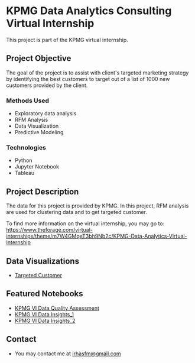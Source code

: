 # KPMG Data Analytics Consulting Virtual Internship 
This project is part of the KPMG virtual internship.

## Project Objective
The goal of the project is to assist with client's targeted marketing strategy by identifying the best customers to target out of a list of 1000 new customers provided by the client. 

### Methods Used
* Exploratory data analysis
* RFM Analysis
* Data Visualization
* Predictive Modeling 

### Technologies
* Python
* Jupyter Notebook
* Tableau

## Project Description
The data for this project is provided by KPMG. 
In this project, RFM analysis are used for clustering data and to get targeted customer. 

To find more information on the virtual internship, you may go to: https://www.theforage.com/virtual-internships/theme/m7W4GMqeT3bh9Nb2c/KPMG-Data-Analytics-Virtual-Internship

## Data Visualizations
* [Targeted Customer](https://public.tableau.com/views/KPMGVirtualInternship-TargetedCustomer/Dashboard1?:language=en-US&:display_count=n&:origin=viz_share_link)

## Featured Notebooks
* [KPMG VI Data Quality Assessment]()
* [KPMG VI Data Insights_1]()
* [KPMG VI Data Insights_2]()

## Contact
* You may contact me at irhasfm@gmail.com

